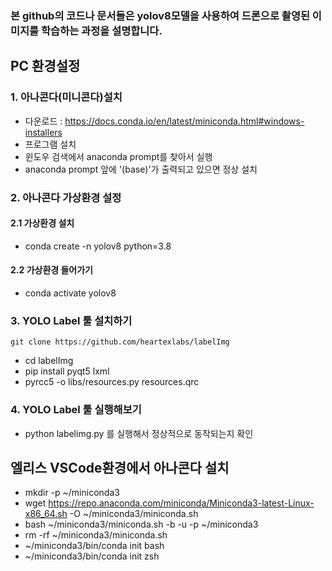 ### 본 github의 코드나 문서들은 yolov8모델을 사용하여 드론으로 촬영된 이미지를 학습하는 과정을 설명합니다.

## PC 환경설정
### 1. 아나콘다(미니콘다)설치
* 다운로드 : https://docs.conda.io/en/latest/miniconda.html#windows-installers
* 프로그램 설치
* 윈도우 검색에서 anaconda prompt를 찾아서 실행
* anaconda prompt 앞에 '(base)'가 출력되고 있으면 정상 설치

### 2. 아나콘다 가상환경 설정
#### 2.1 가상환경 설치
* conda create -n yolov8 python=3.8

#### 2.2 가상환경 들어가기
* conda activate yolov8

### 3. YOLO Label 툴 설치하기
``` git clone https://github.com/heartexlabs/labelImg ```
* cd labelImg
* pip install pyqt5 lxml
* pyrcc5 -o libs/resources.py resources.qrc

### 4. YOLO Label 툴 실행해보기
* python labelimg.py 를 실행해서 정상적으로 동작되는지 확인


## 엘리스 VSCode환경에서 아나콘다 설치
* mkdir -p ~/miniconda3
* wget https://repo.anaconda.com/miniconda/Miniconda3-latest-Linux-x86_64.sh -O ~/miniconda3/miniconda.sh
* bash ~/miniconda3/miniconda.sh -b -u -p ~/miniconda3
* rm -rf ~/miniconda3/miniconda.sh
* ~/miniconda3/bin/conda init bash
* ~/miniconda3/bin/conda init zsh